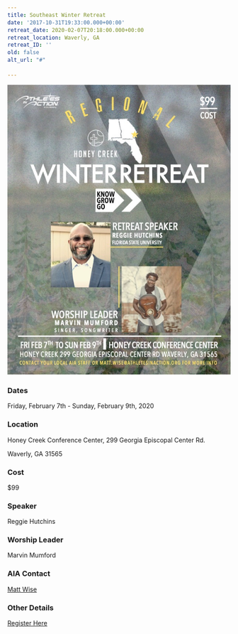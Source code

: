 ```yaml
---
title: Southeast Winter Retreat
date: '2017-10-31T19:33:00.000+00:00'
retreat_date: 2020-02-07T20:18:00.000+00:00
retreat_location: Waverly, GA
retreat_ID: ''
old: false
alt_url: "#"

---
```

![](/uploads/IMG_7448.jpg)

### Dates

Friday, February 7th - Sunday, February 9th, 2020

### Location

Honey Creek Conference Center, 299 Georgia Episcopal Center Rd.

Waverly, GA 31565

### Cost

$99

### Speaker

Reggie Hutchins

### Worship Leader

Marvin Mumford

### AIA Contact

[Matt Wise](matt.wise@athletesinaction.org "Matt Wise")

### Other Details

[Register Here](https://secure.accessacs.com/access/eventlogin.aspx?id=mlalJwjTEjO4PxzCPLeTAQ==&site=159850&ReturnUrl=events%2fwz_people.aspx&ChurchID=6835&EventID=186394&sn=159850)
